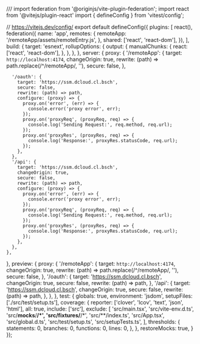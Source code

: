/// <reference types="vitest" />
import federation from '@originjs/vite-plugin-federation';
import react from '@vitejs/plugin-react'
import { defineConfig } from 'vitest/config';

// https://vitejs.dev/config/
export default defineConfig({
  plugins: [
    react(),
    federation({
      name: 'app',
      remotes: {
        remoteApp: '/remoteApp/assets/remoteEntry.js',
      },
      shared: ['react', 'react-dom'],
    }),
  ],
  build: {
    target: 'esnext',
    rollupOptions: {
      output: {
        manualChunks: {
          react: ['react', 'react-dom'],
        },
      },
    },
  },
  server: {
    proxy: {
      '/remoteApp': {
        target: `http://localhost:4174`,
        changeOrigin: true,
        rewrite: (path) => path.replace(/^\/remoteApp/, ''),
        secure: false,
      },
      
      '/oauth': {
        target: 'https://ssm.dcloud.cl.bsch', 
        secure: false, 
        rewrite: (path) => path, 
        configure: (proxy) => {
          proxy.on('error', (err) => {
            console.error('proxy error', err);
          });
          proxy.on('proxyReq', (proxyReq, req) => {
            console.log('Sending Request:', req.method, req.url);
          });
          proxy.on('proxyRes', (proxyRes, req) => {
            console.log('Response:', proxyRes.statusCode, req.url);
          });
        },
      },
      '/api': {
        target: 'https://ssm.dcloud.cl.bsch',
        changeOrigin: true,
        secure: false,
        rewrite: (path) => path,
        configure: (proxy) => {
          proxy.on('error', (err) => {
            console.error('proxy error', err);
          });
          proxy.on('proxyReq', (proxyReq, req) => {
            console.log('Sending Request:', req.method, req.url);
          });
          proxy.on('proxyRes', (proxyRes, req) => {
            console.log('Response:', proxyRes.statusCode, req.url);
          });
        },
      },
    },
  },
  preview: {
    proxy: {
      '/remoteApp': {
        target: `http://localhost:4174`,
        changeOrigin: true,
        rewrite: (path) => path.replace(/^\/remoteApp/, ''),
        secure: false,
      },
      '/oauth': {
        target: 'https://ssm.dcloud.cl.bsch',
        changeOrigin: true,
        secure: false,
        rewrite: (path) => path,
      },
      '/api': {
        target: 'https://ssm.dcloud.cl.bsch',
        changeOrigin: true,
        secure: false,
        rewrite: (path) => path,
      },
    },
  },
  test: {
    globals: true,
    environment: 'jsdom',
    setupFiles: ['./src/test/setup.ts'],
    coverage: {
      reporter: ['clover', 'lcov', 'text', 'json', 'html'],
      all: true,
      include: ['src'],
      exclude: [
        'src/main.tsx',
        'src/vite-env.d.ts',
        'src/__mocks__/**/*',
        'src/__fixtures__/**/*',
        'src/**/index.ts',
        'src/App.tsx',
        'src/global.d.ts',
        'src/test/setup.ts',
        'src/setupTests.ts',
      ],
      thresholds: {
        statements: 0,
        branches: 0,
        functions: 0,
        lines: 0,
      },
    },
    restoreMocks: true,
  }
});
